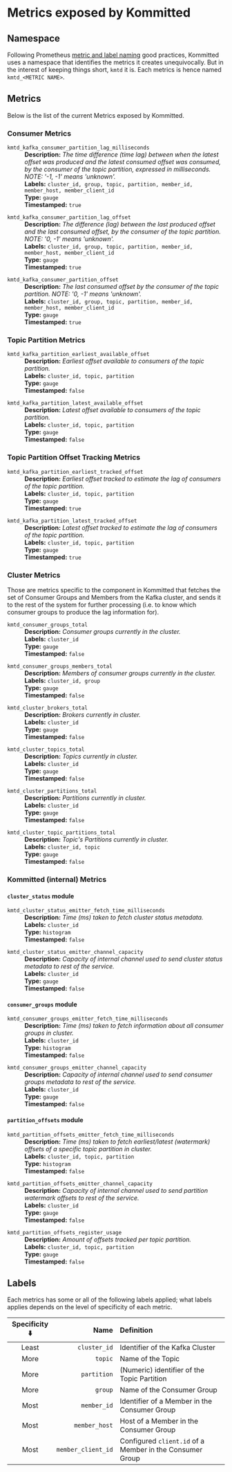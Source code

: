 # Metrics exposed by Kommitted

## Namespace

Following Prometheus [metric and label naming](https://prometheus.io/docs/practices/naming/)
good practices, Kommitted uses a namespace that identifies the metrics it creates unequivocally.
But in the interest of keeping things short, `kmtd` it is.
Each metrics is hence named `kmtd_<METRIC NAME>`.

## Metrics

Below is the list of the current Metrics exposed by Kommitted.

### Consumer Metrics

<dl>
  <dt><code>kmtd_kafka_consumer_partition_lag_milliseconds</code></dt>
  <dd>
    <b>Description:</b> <i>The time difference (time lag) between when the latest offset was produced and the latest consumed offset was consumed, by the consumer of the topic partition, expressed in milliseconds. NOTE: '-1, -1' means 'unknown'.</i><br/>
    <b>Labels:</b> <code>cluster_id, group, topic, partition, member_id, member_host, member_client_id</code><br/>
    <b>Type:</b> <code>gauge</code><br/>
    <b>Timestamped:</b> <code>true</code>
  </dd>
</dl>

<dl>
  <dt><code>kmtd_kafka_consumer_partition_lag_offset</code></dt>
  <dd>
    <b>Description:</b> <i>The difference (lag) between the last produced offset and the last consumed offset, by the consumer of the topic partition. NOTE: '0, -1' means 'unknown'.</i><br/>
    <b>Labels:</b> <code>cluster_id, group, topic, partition, member_id, member_host, member_client_id</code><br/>
    <b>Type:</b> <code>gauge</code><br/>
    <b>Timestamped:</b> <code>true</code>
  </dd>
</dl>

<dl>
  <dt><code>kmtd_kafka_consumer_partition_offset</code></dt>
  <dd>
    <b>Description:</b> <i>The last consumed offset by the consumer of the topic partition. NOTE: '0, -1' means 'unknown'.</i><br/>
    <b>Labels:</b> <code>cluster_id, group, topic, partition, member_id, member_host, member_client_id</code><br/>
    <b>Type:</b> <code>gauge</code><br/>
    <b>Timestamped:</b> <code>true</code>
  </dd>
</dl>

### Topic Partition Metrics

<dl>
  <dt><code>kmtd_kafka_partition_earliest_available_offset</code></dt>
  <dd>
    <b>Description:</b> <i>Earliest offset available to consumers of the topic partition.</i><br/>
    <b>Labels:</b> <code>cluster_id, topic, partition</code><br/>
    <b>Type:</b> <code>gauge</code><br/>
    <b>Timestamped:</b> <code>false</code>
  </dd>
</dl>

<dl>
  <dt><code>kmtd_kafka_partition_latest_available_offset</code></dt>
  <dd>
    <b>Description:</b> <i>Latest offset available to consumers of the topic partition.</i><br/>
    <b>Labels:</b> <code>cluster_id, topic, partition</code><br/>
    <b>Type:</b> <code>gauge</code><br/>
    <b>Timestamped:</b> <code>false</code>
  </dd>
</dl>

### Topic Partition Offset Tracking Metrics

<dl>
  <dt><code>kmtd_kafka_partition_earliest_tracked_offset</code></dt>
  <dd>
    <b>Description:</b> <i>Earliest offset tracked to estimate the lag of consumers of the topic partition.</i><br/>
    <b>Labels:</b> <code>cluster_id, topic, partition</code><br/>
    <b>Type:</b> <code>gauge</code><br/>
    <b>Timestamped:</b> <code>true</code>
  </dd>
</dl>

<dl>
  <dt><code>kmtd_kafka_partition_latest_tracked_offset</code></dt>
  <dd>
    <b>Description:</b> <i>Latest offset tracked to estimate the lag of consumers of the topic partition.</i><br/>
    <b>Labels:</b> <code>cluster_id, topic, partition</code><br/>
    <b>Type:</b> <code>gauge</code><br/>
    <b>Timestamped:</b> <code>true</code>
  </dd>
</dl>

### Cluster Metrics

Those are metrics specific to the component in Kommitted that fetches the set of Consumer Groups and Members from
the Kafka cluster, and sends it to the rest of the system for further processing (i.e. to know which consumer groups
to produce the lag information for).

<dl>
  <dt><code>kmtd_consumer_groups_total</code></dt>
  <dd>
    <b>Description:</b> <i>Consumer groups currently in the cluster.</i><br/>
    <b>Labels:</b> <code>cluster_id</code><br/>
    <b>Type:</b> <code>gauge</code><br/>
    <b>Timestamped:</b> <code>false</code>
  </dd>
</dl>

<dl>
  <dt><code>kmtd_consumer_groups_members_total</code></dt>
  <dd>
    <b>Description:</b> <i>Members of consumer groups currently in the cluster.</i><br/>
    <b>Labels:</b> <code>cluster_id, group</code><br/>
    <b>Type:</b> <code>gauge</code><br/>
    <b>Timestamped:</b> <code>false</code>
  </dd>
</dl>

<dl>
  <dt><code>kmtd_cluster_brokers_total</code></dt>
  <dd>
    <b>Description:</b> <i>Brokers currently in cluster.</i><br/>
    <b>Labels:</b> <code>cluster_id</code><br/>
    <b>Type:</b> <code>gauge</code><br/>
    <b>Timestamped:</b> <code>false</code>
  </dd>
</dl>

<dl>
  <dt><code>kmtd_cluster_topics_total</code></dt>
  <dd>
    <b>Description:</b> <i>Topics currently in cluster.</i><br/>
    <b>Labels:</b> <code>cluster_id</code><br/>
    <b>Type:</b> <code>gauge</code><br/>
    <b>Timestamped:</b> <code>false</code>
  </dd>
</dl>

<dl>
  <dt><code>kmtd_cluster_partitions_total</code></dt>
  <dd>
    <b>Description:</b> <i>Partitions currently in cluster.</i><br/>
    <b>Labels:</b> <code>cluster_id</code><br/>
    <b>Type:</b> <code>gauge</code><br/>
    <b>Timestamped:</b> <code>false</code>
  </dd>
</dl>

<dl>
  <dt><code>kmtd_cluster_topic_partitions_total</code></dt>
  <dd>
    <b>Description:</b> <i>Topic's Partitions currently in cluster.</i><br/>
    <b>Labels:</b> <code>cluster_id, topic</code><br/>
    <b>Type:</b> <code>gauge</code><br/>
    <b>Timestamped:</b> <code>false</code>
  </dd>
</dl>

### Kommitted (internal) Metrics

#### `cluster_status` module

<dl>
  <dt><code>kmtd_cluster_status_emitter_fetch_time_milliseconds</code></dt>
  <dd>
    <b>Description:</b> <i>Time (ms) taken to fetch cluster status metadata.</i><br/>
    <b>Labels:</b> <code>cluster_id</code><br/>
    <b>Type:</b> <code>histogram</code><br/>
    <b>Timestamped:</b> <code>false</code>
  </dd>
</dl>

<dl>
  <dt><code>kmtd_cluster_status_emitter_channel_capacity</code></dt>
  <dd>
    <b>Description:</b> <i>Capacity of internal channel used to send cluster status metadata to rest of the service.</i><br/>
    <b>Labels:</b> <code>cluster_id</code><br/>
    <b>Type:</b> <code>gauge</code><br/>
    <b>Timestamped:</b> <code>false</code>
  </dd>
</dl>

#### `consumer_groups` module

<dl>
  <dt><code>kmtd_consumer_groups_emitter_fetch_time_milliseconds</code></dt>
  <dd>
    <b>Description:</b> <i>Time (ms) taken to fetch information about all consumer groups in cluster.</i><br/>
    <b>Labels:</b> <code>cluster_id</code><br/>
    <b>Type:</b> <code>histogram</code><br/>
    <b>Timestamped:</b> <code>false</code>
  </dd>
</dl>

<dl>
  <dt><code>kmtd_consumer_groups_emitter_channel_capacity</code></dt>
  <dd>
    <b>Description:</b> <i>Capacity of internal channel used to send consumer groups metadata to rest of the service.</i><br/>
    <b>Labels:</b> <code>cluster_id</code><br/>
    <b>Type:</b> <code>gauge</code><br/>
    <b>Timestamped:</b> <code>false</code>
  </dd>
</dl>

#### `partition_offsets` module

<dl>
  <dt><code>kmtd_partition_offsets_emitter_fetch_time_milliseconds</code></dt>
  <dd>
    <b>Description:</b> <i>Time (ms) taken to fetch earliest/latest (watermark) offsets of a specific topic partition in cluster.</i><br/>
    <b>Labels:</b> <code>cluster_id, topic, partition</code><br/>
    <b>Type:</b> <code>histogram</code><br/>
    <b>Timestamped:</b> <code>false</code>
  </dd>
</dl>

<dl>
  <dt><code>kmtd_partition_offsets_emitter_channel_capacity</code></dt>
  <dd>
    <b>Description:</b> <i>Capacity of internal channel used to send partition watermark offsets to rest of the service.</i><br/>
    <b>Labels:</b> <code>cluster_id</code><br/>
    <b>Type:</b> <code>gauge</code><br/>
    <b>Timestamped:</b> <code>false</code>
  </dd>
</dl>

<dl>
  <dt><code>kmtd_partition_offsets_register_usage</code></dt>
  <dd>
    <b>Description:</b> <i>Amount of offsets tracked per topic partition.</i><br/>
    <b>Labels:</b> <code>cluster_id, topic, partition</code><br/>
    <b>Type:</b> <code>gauge</code><br/>
    <b>Timestamped:</b> <code>false</code>
  </dd>
</dl>

## Labels

Each metrics has some or all of the following labels applied; what labels applies
depends on the level of specificity of each metric.

| Specificity ⬇️ |               Name | Definition                                               |
|:--------------:|-------------------:|:---------------------------------------------------------|
|     Least      |       `cluster_id` | Identifier of the Kafka Cluster                          |
|      More      |            `topic` | Name of the Topic                                        |
|      More      |        `partition` | (Numeric) identifier of the Topic Partition              |
|      More      |            `group` | Name of the Consumer Group                               |
|      Most      |        `member_id` | Identifier of a Member in the Consumer Group             |
|      Most      |      `member_host` | Host of a Member in the Consumer Group                   |
|      Most      | `member_client_id` | Configured `client.id` of a Member in the Consumer Group |
